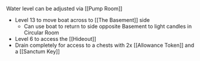 Water level can be adjusted via [[Pump Room]]
- Level 13 to move boat across to [[The Basement]] side
	- Can use boat to return to side opposite Basement to light candles in Circular Room
- Level 6 to access the [[Hideout]]
- Drain completely for access to a chests with 2x [[Allowance Token]] and a [[Sanctum Key]]